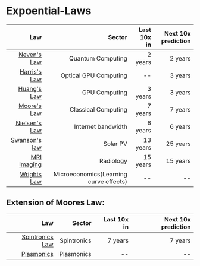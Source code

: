 # Expoential-Laws

| Law        | Sector  | Last 10x in  | Next 10x prediction  | 
| -------------:| -----:| ------:| ------:|
| [Neven's Law](https://en.wikipedia.org/wiki/Hartmut_Neven#Neven's_law) | Quantum Computing| 2 years| 2 years|
| [Harris's Law](https://medium.com/lightmatter/the-story-behind-lightmatters-tech-e9fa0facca30) | Optical GPU Computing|--| 3 years|
| [Huang's Law](https://en.wikipedia.org/wiki/Huang%27s_law) | GPU Computing| 3 years| 3 years|
| [Moore's Law](https://en.wikipedia.org/wiki/Moore%27s_law) | Classical Computing| 7 years| 7 years|
| [Nielsen's Law](https://www.nngroup.com/articles/law-of-bandwidth/) | Internet bandwidth| 6 years| 6 years|
| [Swanson's law](https://en.wikipedia.org/wiki/Swanson%27s_law) | Solar PV | 13 years| 25 years|
| [MRI Imaging](https://qr.ae/pG7IOv) | Radiology| 15 years| 15 years|
| [Wrights Law](https://en.wikipedia.org/wiki/Experience_curve_effects) | Microeconomics(Learning curve effects)|--|--|

## Extension of Moores Law:

| Law        | Sector  | Last 10x in  | Next 10x prediction  | 
| -------------:| -----:| ------:| ------:|
| [Spintronics Law](https://www.hindawi.com/journals/acisc/2013/426962/) | Spintronics | 7 years| 7 years|
| [Plasmonics](https://arxiv.org/ftp/arxiv/papers/1612/1612.02898.pdf#:~:text=Looking%20ahead%2C%20photonic%20board%2D%20and,Optical%20communication%2C%20Transistors%2C%20Plasmonics.) | Plasmonics | --| --|

